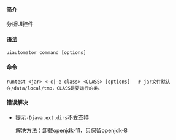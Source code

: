 #### 简介

分析UI控件

#### 语法

`uiautomator command [options]`

#### 命令

```
runtest <jar> <-c|-e class> <CLASS> [options]	# jar文件默认在/data/local/tmp，CLASS是要运行的类。
```

#### 错误解决

- 提示`-Djava.ext.dirs`不受支持

  解决方法：卸载openjdk-11，只保留openjdk-8
